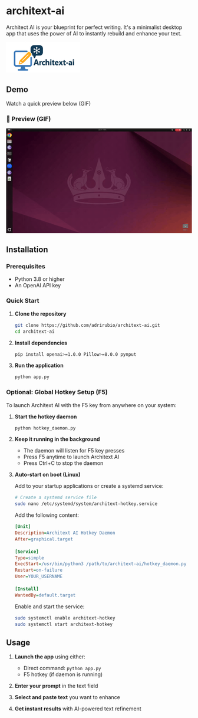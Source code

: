 # architext-ai

Architect AI is your blueprint for perfect writing. It's a minimalist desktop app that uses the power of AI to instantly rebuild and enhance your text.

<p align="left">
  <img src="architext-ai-logo-small.png"
       alt="architext-ai-logo"
       width="200">
</p>

## Demo

Watch a quick preview below (GIF)

### 🔹 Preview (GIF)
![Architext AI - Preview](https://github.com/adrirubio/demo-files/raw/main/demo-architext-ai.gif)

## Installation

### Prerequisites
- Python 3.8 or higher
- An OpenAI API key

### Quick Start

1. **Clone the repository**
   ```bash
   git clone https://github.com/adrirubio/architext-ai.git
   cd architext-ai
   ```

2. **Install dependencies**
   ```bash
   pip install openai>=1.0.0 Pillow>=8.0.0 pynput
   ```

4. **Run the application**
   ```bash
   python app.py
   ```

### Optional: Global Hotkey Setup (F5)

To launch Architext AI with the F5 key from anywhere on your system:

1. **Start the hotkey daemon**
   ```bash
   python hotkey_daemon.py
   ```

2. **Keep it running in the background**
   - The daemon will listen for F5 key presses
   - Press F5 anytime to launch Architext AI
   - Press Ctrl+C to stop the daemon

3. **Auto-start on boot (Linux)**

   Add to your startup applications or create a systemd service:
   ```bash
   # Create a systemd service file
   sudo nano /etc/systemd/system/architext-hotkey.service
   ```

   Add the following content:
   ```ini
   [Unit]
   Description=Architext AI Hotkey Daemon
   After=graphical.target

   [Service]
   Type=simple
   ExecStart=/usr/bin/python3 /path/to/architext-ai/hotkey_daemon.py
   Restart=on-failure
   User=YOUR_USERNAME

   [Install]
   WantedBy=default.target
   ```

   Enable and start the service:
   ```bash
   sudo systemctl enable architext-hotkey
   sudo systemctl start architext-hotkey
   ```

## Usage

1. **Launch the app** using either:
   - Direct command: `python app.py`
   - F5 hotkey (if daemon is running)

2. **Enter your prompt** in the text field

3. **Select and paste text** you want to enhance

4. **Get instant results** with AI-powered text refinement

